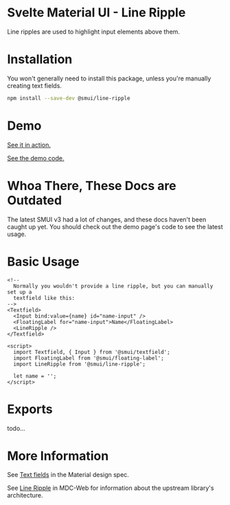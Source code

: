 # Svelte Material UI - Line Ripple

Line ripples are used to highlight input elements above them.

# Installation

You won't generally need to install this package, unless you're manually creating text fields.

```sh
npm install --save-dev @smui/line-ripple
```

# Demo

[See it in action.](https://sveltematerialui.com/demo/textfield)

[See the demo code.](/site/src/routes/demo/textfield/)

# Whoa There, These Docs are Outdated

The latest SMUI v3 had a lot of changes, and these docs haven't been caught up yet. You should check out the demo page's code to see the latest usage.

# Basic Usage

```svelte
<!--
  Normally you wouldn't provide a line ripple, but you can manually set up a
  textfield like this:
-->
<Textfield>
  <Input bind:value={name} id="name-input" />
  <FloatingLabel for="name-input">Name</FloatingLabel>
  <LineRipple />
</Textfield>

<script>
  import Textfield, { Input } from '@smui/textfield';
  import FloatingLabel from '@smui/floating-label';
  import LineRipple from '@smui/line-ripple';

  let name = '';
</script>
```

# Exports

todo...

# More Information

See [Text fields](https://material.io/components/text-fields) in the Material design spec.

See [Line Ripple](https://github.com/material-components/material-components-web/tree/v11.0.0/packages/mdc-line-ripple) in MDC-Web for information about the upstream library's architecture.
